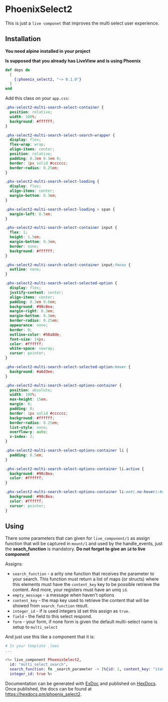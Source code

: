 # PhoenixSelect2

This is just a `live componet` that improves the multi select user experience. 
## Installation

**You need alpine installed in your project**

**Is supposed that you already has LiveView and is using Phoenix**
```elixir
def deps do
  [
    {:phoenix_select2, "~> 0.1.0"}
  ]
end
```

Add this class on your `app.css`:
```css
.phx-select2-multi-search-select-container {
  position: relative;
  width: 100%;
  background: #ffffff;
}

.phx-select2-multi-search-select-search-wrapper {
  display: flex;
  flex-wrap: wrap;
  align-items: center;
  position: relative;
  padding: 0.3em 0.3em 0;
  border: 1px solid #cccccc;
  border-radius: 0.25em;
}

.phx-select2-multi-search-select-loading {
  display: flex;
  align-items: center;
  margin-bottom: 0.3em;
}

.phx-select2-multi-search-select-loading > span {
  margin-left: 0.5em;
}

.phx-select2-multi-search-select-container input {
  flex: 1;
  height: 1.5em;
  margin-bottom: 0.3em;
  border: none;
  background: #ffffff;
}

.phx-select2-multi-search-select-container input:focus {
  outline: none;
}

.phx-select2-multi-search-select-selected-option {
  display: flex;
  justify-content: center;
  align-items: center;
  padding: 0.3em 0.6em;
  background: #90c8ea;
  margin-right: 0.3em;
  margin-bottom: 0.3em;
  border-radius: 0.25em;
  appearance: none;
  border: 0;
  outline-color: #50a8de;
  font-size: 14px;
  color: #ffffff;
  white-space: nowrap;
  cursor: pointer;
}

.phx-select2-multi-search-select-selected-option:hover {
  background: #a6d3ee;
}

.phx-select2-multi-search-select-options-container {
  position: absolute;
  width: 100%;
  max-height: 15em;
  margin: 0;
  padding: 0;
  border: 1px solid #cccccc;
  background: #ffffff;
  border-radius: 0.25em;
  list-style: none;
  overflow-y: auto;
  z-index: 2;
}

.phx-select2-multi-search-select-options-container li {
  padding: 0.5em;
}

.phx-select2-multi-search-select-options-container li.active {
  background: #90c8ea;
  color: #ffffff;
}

.phx-select2-multi-search-select-options-container li:not(.no-hover):hover {
  background: #90c8ea;
  color: #ffffff;
  cursor: pointer;
}
```

## Using

There some parameters that can given for `live_component/1` as assign function that will
be captured in `mount/1` and used by the handle_events, just the **seach_function** is mandatory.
**Do not forget to give an `id` to live component** 

Assigns:
  * `search_function` - a arity one function that receives the parameter to your search. This function must return a list
  of maps (or structs) where this elements must have the `content_key` key to be possible retrieve the content. And more, your registers must have an uniq `id`.
  * `empty_message` - a message when haven't options
  * `content_key` - the map key used to retrieve the content that will be showed from `search_function` result.
  * `integer_id` - if is used integers id set this assign as `true`.
  * `field` - the field to this select respond. 
  * `form` - your form, if none form is given the default multi-select name is setup to `multi_select` 


And just use this like a component that it is:

```elixir
# In your template .leex
...

<%= live_component PhoenixSelect2, 
  id: "multi_select_search", 
  search_function: fn _search_parameter -> [%{id: 1, content_key: "item"}] end 
  integer_id: true %>
```

Documentation can be generated with [ExDoc](https://github.com/elixir-lang/ex_doc)
and published on [HexDocs](https://hexdocs.pm). Once published, the docs can
be found at <https://hexdocs.pm/phoenix_select2>.


